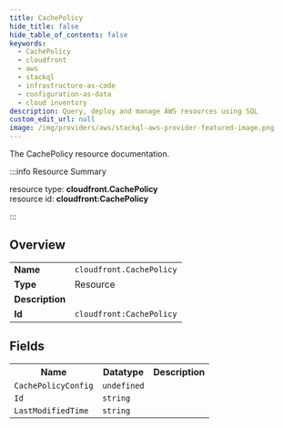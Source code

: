 ```yaml
---
title: CachePolicy
hide_title: false
hide_table_of_contents: false
keywords:
  - CachePolicy
  - cloudfront
  - aws
  - stackql
  - infrastructure-as-code
  - configuration-as-data
  - cloud inventory
description: Query, deploy and manage AWS resources using SQL
custom_edit_url: null
image: /img/providers/aws/stackql-aws-provider-featured-image.png
---
```

The CachePolicy resource documentation.

:::info Resource Summary

<div class="row">
<div class="providerDocColumn">
<span>resource type:&nbsp;<b>cloudfront.CachePolicy</b></span><br />
<span>resource id:&nbsp;<b>cloudfront:CachePolicy</b></span><br />
</div>
</div>

:::

## Overview
<table><tbody>
<tr><td><b>Name</b></td><td><code>cloudfront.CachePolicy</code></td></tr>
<tr><td><b>Type</b></td><td>Resource</td></tr>
<tr><td><b>Description</b></td><td></td></tr>
<tr><td><b>Id</b></td><td><code>cloudfront:CachePolicy</code></td></tr>
</tbody></table>

## Fields
<table><tbody>
<tr><th>Name</th><th>Datatype</th><th>Description</th></tr>
<tr><td><code>CachePolicyConfig</code></td><td><code>undefined</code></td><td></td></tr><tr><td><code>Id</code></td><td><code>string</code></td><td></td></tr><tr><td><code>LastModifiedTime</code></td><td><code>string</code></td><td></td></tr>
</tbody></table>